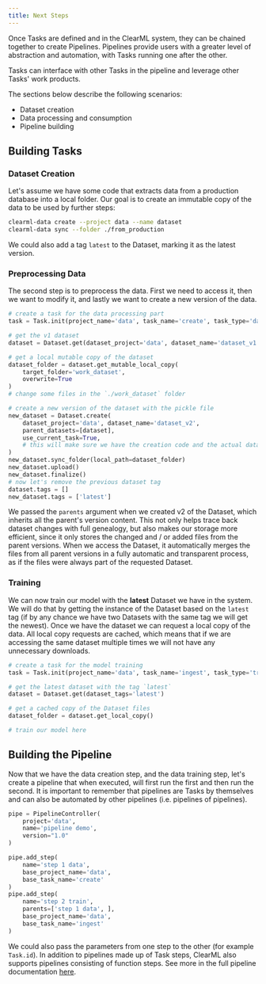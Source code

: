 ```yaml
---
title: Next Steps
---
```


Once Tasks are defined and in the ClearML system, they can be chained together to create Pipelines.
Pipelines provide users with a greater level of abstraction and automation, with Tasks running one after the other.

Tasks can interface with other Tasks in the pipeline and leverage other Tasks' work products.

The sections below describe the following scenarios: 
* Dataset creation
* Data processing and consumption  
* Pipeline building


## Building Tasks
### Dataset Creation

Let's assume we have some code that extracts data from a production database into a local folder.
Our goal is to create an immutable copy of the data to be used by further steps:

```bash
clearml-data create --project data --name dataset
clearml-data sync --folder ./from_production 
```

We could also add a tag `latest` to the Dataset, marking it as the latest version.

### Preprocessing Data
The second step is to preprocess the data. First we need to access it, then we want to modify it,
and lastly we want to create a new version of the data.

```python
# create a task for the data processing part
task = Task.init(project_name='data', task_name='create', task_type='data_processing')

# get the v1 dataset
dataset = Dataset.get(dataset_project='data', dataset_name='dataset_v1')

# get a local mutable copy of the dataset
dataset_folder = dataset.get_mutable_local_copy(
    target_folder='work_dataset', 
    overwrite=True
)
# change some files in the `./work_dataset` folder

# create a new version of the dataset with the pickle file
new_dataset = Dataset.create(
    dataset_project='data', dataset_name='dataset_v2', 
    parent_datasets=[dataset], 
    use_current_task=True,  
    # this will make sure we have the creation code and the actual dataset artifacts on the same Task
)
new_dataset.sync_folder(local_path=dataset_folder)
new_dataset.upload()
new_dataset.finalize()
# now let's remove the previous dataset tag
dataset.tags = []
new_dataset.tags = ['latest']
```

We passed the `parents` argument when we created v2 of the Dataset, which inherits all the parent's version content.
This not only helps trace back dataset changes with full genealogy, but also makes our storage more efficient,
since it only stores the changed and / or added files from the parent versions.
When we access the Dataset, it automatically merges the files from all parent versions 
in a fully automatic and transparent process, as if the files were always part of the requested Dataset.

### Training
We can now train our model with the **latest** Dataset we have in the system.
We will do that by getting the instance of the Dataset based on the `latest` tag 
(if by any chance we have two Datasets with the same tag we will get the newest).
Once we have the dataset we can request a local copy of the data. All local copy requests are cached,
which means that if we are accessing the same dataset multiple times we will not have any unnecessary downloads.

```python
# create a task for the model training
task = Task.init(project_name='data', task_name='ingest', task_type='training')

# get the latest dataset with the tag `latest`
dataset = Dataset.get(dataset_tags='latest')

# get a cached copy of the Dataset files 
dataset_folder = dataset.get_local_copy()

# train our model here
```

## Building the Pipeline

Now that we have the data creation step, and the data training step, let's create a pipeline that when executed,
will first run the first and then run the second.
It is important to remember that pipelines are Tasks by themselves and can also be automated by other pipelines (i.e. pipelines of pipelines).

```python
pipe = PipelineController(
    project='data', 
    name='pipeline demo',
    version="1.0"
)

pipe.add_step(
    name='step 1 data',
    base_project_name='data', 
    base_task_name='create'  
)
pipe.add_step(
    name='step 2 train', 
    parents=['step 1 data', ],
    base_project_name='data', 
    base_task_name='ingest'
)
```

We could also pass the parameters from one step to the other (for example `Task.id`).
In addition to pipelines made up of Task steps, ClearML also supports pipelines consisting of function steps. See more in the 
full pipeline documentation [here](../../pipelines/pipelines.md).
